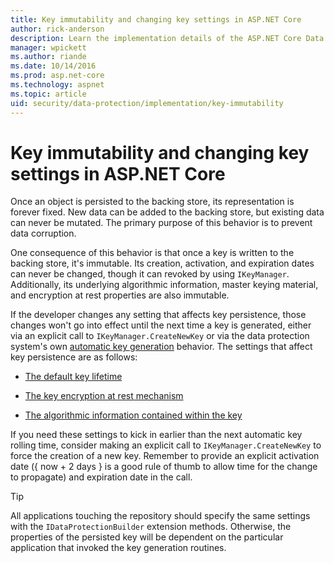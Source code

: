 ```yaml
---
title: Key immutability and changing key settings in ASP.NET Core
author: rick-anderson
description: Learn the implementation details of the ASP.NET Core Data Protection key immutability APIs.
manager: wpickett
ms.author: riande
ms.date: 10/14/2016
ms.prod: asp.net-core
ms.technology: aspnet
ms.topic: article
uid: security/data-protection/implementation/key-immutability
---
```

# Key immutability and changing key settings in ASP.NET Core

Once an object is persisted to the backing store, its representation is forever fixed. New data can be added to the backing store, but existing data can never be mutated. The primary purpose of this behavior is to prevent data corruption.

One consequence of this behavior is that once a key is written to the backing store, it's immutable. Its creation, activation, and expiration dates can never be changed, though it can revoked by using `IKeyManager`. Additionally, its underlying algorithmic information, master keying material, and encryption at rest properties are also immutable.

If the developer changes any setting that affects key persistence, those changes won't go into effect until the next time a key is generated, either via an explicit call to `IKeyManager.CreateNewKey` or via the data protection system's own [automatic key generation](key-management.md#data-protection-implementation-key-management) behavior. The settings that affect key persistence are as follows:

* [The default key lifetime](key-management.md#data-protection-implementation-key-management)

* [The key encryption at rest mechanism](key-encryption-at-rest.md#data-protection-implementation-key-encryption-at-rest)

* [The algorithmic information contained within the key](xref:security/data-protection/configuration/overview#changing-algorithms-with-usecryptographicalgorithms)

If you need these settings to kick in earlier than the next automatic key rolling time, consider making an explicit call to `IKeyManager.CreateNewKey` to force the creation of a new key. Remember to provide an explicit activation date ({ now + 2 days } is a good rule of thumb to allow time for the change to propagate) and expiration date in the call.

>[!TIP]
> All applications touching the repository should specify the same settings with the `IDataProtectionBuilder` extension methods. Otherwise, the properties of the persisted key will be dependent on the particular application that invoked the key generation routines.
